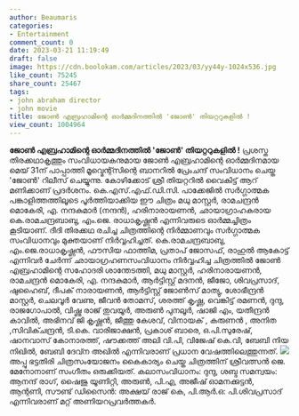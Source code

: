 ```yaml
---
author: Beaumaris
categories:
- Entertainment
comment_count: 0
date: 2023-03-21 11:19:49
draft: false
image: https://cdn.boolokam.com/articles/2023/03/yy44y-1024x536.jpg
like_count: 75245
share_count: 25467
tags:
- john abraham director
- john movie
title: ജോൺ എബ്രഹാമിന്റെ ഓർമ്മദിനത്തിൽ 'ജോൺ' തിയറ്ററുകളിൽ !
view_count: 1004964
---
```


**ജോൺ എബ്രഹാമിന്റെ ഓർമ്മദിനത്തിൽ 'ജോൺ' തിയറ്ററുകളിൽ !** പ്രശസ്ത തിരക്കഥാകൃത്തും സംവിധായകനുമായ ജോൺ എബ്രഹാമിന്റെ ഓർമ്മദിനമായ മെയ് 31ന് പാപ്പാത്തി മൂവ്മെന്റ്സിന്റെ ബാനറിൽ പ്രേംചന്ദ് സംവിധാനം ചെയ്ത 'ജോൺ' റിലീസ് ചെയ്യുന്നു. കോഴിക്കോട് ശ്രീ തിയറ്ററിൽ വൈകിട്ട് ആറ് മണിക്കാണ് പ്രദർശനം. കെ.എസ്.എഫ്.ഡി.സി. പാക്കേജിൽ സർഗ്ഗാത്മക പങ്കാളിത്തത്തിലൂടെ പൂർത്തിയാക്കിയ ഈ ചിത്രം മധു മാസ്റ്റർ, രാമചന്ദ്രൻ മൊകേരി, എ. നന്ദകുമാർ (നന്ദൻ), ഹരിനാരായണൻ, ഛായാഗ്രാഹകരായ കെ.രാമചന്ദ്രബാബു, എം.ജെ. രാധാകൃഷ്ണൻ എന്നിവരുടെ ഓർമ്മച്ചിത്രം കൂടിയാണ്. ദീദി തിരക്കഥ രചിച്ച ചിത്രത്തിന്റെ നിർമ്മാണവും സർഗ്ഗാത്മക സംവിധാനവും മുക്തയാണ് നിർവ്വഹിച്ചത്. കെ.രാമചന്ദ്രബാബു, എം.ജെ.രാധാകൃഷ്ണൻ, ഫൗസിയ ഫാത്തിമ, പ്രതാപ് ജോസഫ്, രാഹുൽ ആകോട്ട് എന്നിവർ ചേർന്ന് ഛായാഗ്രഹണസംവിധാനം നിർവ്വഹിച്ച ചിത്രത്തിൽ ജോൺ എബ്രഹാമിന്റെ സഹോദരി ശാന്തേടത്തി, മധു മാസ്റ്റർ, ഹരിനാരായണൻ, രാമചന്ദ്രൻ മൊകേരി, എ. നന്ദകുമാർ, ആർട്ടിസ്റ്റ് മദനൻ, ജീജോ, ശിവപ്രസാദ്, ഷുഹൈബ്, ദീപക് നാരായണൻ, ആർട്ടിസ്റ്റ് ജോൺസ് മാത്യു, ശോഭീന്ദ്രൻ മാസ്റ്റർ, ചെലവൂർ വേണു, ജീവൻ തോമസ്, ശരത്ത് കൃഷ്ണ, വെങ്കിട്ട് രമണൻ, ദുന്ദു, രാജഗോപാൽ, വിഷ്ണു രാജ് തുവയൂർ, അരുൺ പുനലൂർ, ഷാജി എം, യതീന്ദ്രൻ കാവിൽ, അഭിനവ് ജി കൃഷ്ണൻ, ജീത്തു കേശവ്, വിനായക് , കരുണൻ , അനിത ,സിവിക്ചന്ദ്രൻ, ടി.കെ. വാരിജാക്ഷൻ, പ്രകാശ് ബാരെ, ഒ.പി.സുരേഷ്, ഷാനവാസ് കോനാരത്ത്, ഷൗക്കത്ത് അലി വി.പി, വിജേഷ് കെ.വി, ബേബി നിയ നിഖിൽ, ബേബി ദേവ്ന അഖിൽ എന്നിവരാണ് പ്രധാന വേഷത്തിലെത്തുന്നത്. ![](https://cdn.boolokam.com/articles/2023/03/yy44y-1024x536.jpg)അപ്പു ഭട്ടതിരി ചിത്രസംയോജനം കൈകാര്യം ചെയ്ത ചിത്രത്തിന് ശ്രീവത്സൻ ജെ. മേനോനാണ് സംഗീതം ഒരുക്കിയത്. കലാസംവിധാനം: ദുന്ദു, ശബ്ദ സമന്വയം: ആനന്ദ് രാഗ്, ഷൈജു യൂണിറ്റി, അരുൺ, പി.എ, അജീഷ് ഓമനക്കുട്ടൻ, ആന്റണി, സൗണ്ട് ഡിസൈൻ: അക്ഷയ് രാജ് കെ, പി.ആർ.ഒ: പി.ശിവപ്രസാദ് എന്നിവരാണ് മറ്റ് അണിയറപ്രവർത്തകർ.